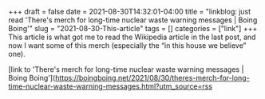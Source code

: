 +++draft = falsedate = 2021-08-30T14:32:01-04:00title = "linkblog: just read 'There's merch for long-time nuclear waste warning messages | Boing Boing'"slug = "2021-08-30-This-article"tags = []categories = ["link"]+++This article is what got me to read the Wikipedia article in the last post, and now I want some of this merch (especially the “in this house we believe” one). [link to 'There's merch for long-time nuclear waste warning messages | Boing Boing'](https://boingboing.net/2021/08/30/theres-merch-for-long-time-nuclear-waste-warning-messages.html?utm_source=rss